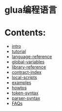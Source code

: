 glua编程语言
=========================================

# Contents:

* [intro](/intro)
* [tutorial](/tutorial)
* [language-reference](/language-reference)
* [global-variables](/language-syntax/global-variables)
* [library-reference](/library-reference)
* [contract-index](/language-syntax/contract-index)
* [local-scripts](/language-syntax/local-scripts)
* [examples](/examples)
* [howtos](/howtos)
* [token-syntax](/token-syntax)
* [parser-syntax](/parser-syntax)
* [FAQs](/FAQs)
   